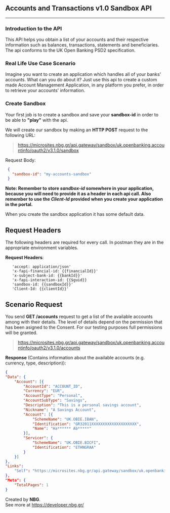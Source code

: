 ## **Accounts and Transactions v1.0 Sandbox API** 
****
### **Introduction to the API**
This API helps you obtain a list of your accounts and their respective information such as balances, transactions, statements and beneficiaries.
The api conforms to the UK Open Banking PSD2 specification.

### **Real Life Use Case Scenario**
Imagine you want to create an application which handles all of your banks' accounts. What can you do about it? Just use this api to create a custom made Account Management Application, in any platform you prefer, in order to retrieve your accounts' information.

### **Create Sandbox**
Your first job is to create a sandbox and save your **sandbox-id** in order to be able to **"play"** with the api.

We will create our sandbox by making an **HTTP POST** request to the following URL:
> https://microsites.nbg.gr/api.gateway/sandbox/uk.openbanking.accountinfo/oauth2/v3.1.0/sandbox

Request Body:
```json
 {
   "sandbox-id": "my-accounts-sandbox"
 }
``` 

**Note: Remember to store *sandbox-id* somewhere in your application, because you will need to provide it as a header
in each api call. Also remember to use the *Client-Id* provided when you create your application in the portal.**

When you create the sandbox application it has some default data.
## **Request Headers**
The following headers are required for every call. In postman they are in the appropriate environment variables.

**Request Headers**:
```
   'accept: application/json'
   'x-fapi-financial-id: {{financialId}}'
   'x-subject-bank-id: {{bankId}}'
   'x-fapi-interaction-id: {{$guid}}
   'sandbox-id: {{sandboxId}}'  
   'Client-Id: {{clientId}}'

``` 
## **Scenario Request**
You send **GET /accounts** request to get a list of the available accounts among with their details. The level of details depend on the permission that has been asigned to the Consent. For our testing purposes full permissions will be granted.
> https://microsites.nbg.gr/api.gateway/sandbox/uk.openbanking.accountinfo/oauth2/v3.1.0/accounts


**Response** (Contains information about the available accounts (e.g. currency, type, description)):
```json
{
"Data": {
	"Account": [{
		"AccountId": "ACCOUNT_ID",
		"Currency": "EUR",
		"AccountType": "Personal",
		"AccountSubType": "Savings",
		"Description": "This is a personal savings account",
		"Nickname": "A Savings Account",
		"Account": [{
			"SchemeName": "UK.OBIE.IBAN",
			"Identification": "GR32011XXXXXXXXXXXXXXXXXXXX",
			"Name": "Ha****** Ab*****"
		}],
		"Servicer": {
			"SchemeName": "UK.OBIE.BICFI",
			"Identification": "ETHNGRAA"
		}
	}]
},
"Links": 
	"Self": "https://microsites.nbg.gr/api.gateway/sandbox/uk.openbanking.accountinfo/oauth2/v3.1.0/accounts/accounts"
},
"Meta": {
	"TotalPages": 1
}

``` 


Created by **NBG**.\
See more at https://developer.nbg.gr/